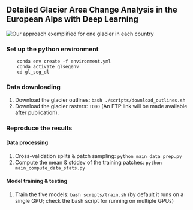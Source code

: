 ## Detailed Glacier Area Change Analysis in the European Alps with Deep Learning

![](./data/gif/one_glacier_per_country.gif "Our approach exemplified for one glacier in each country")

### Set up the python environment
```shell
    conda env create -f environment.yml
    conda activate glsegenv
    cd gl_seg_dl
```

### Data downloading
1. Download the glacier outlines: `bash ./scripts/download_outlines.sh`
2. Download the glacier rasters: `TODO` (An FTP link will be made available after publication).

### Reproduce the results
#### Data processing
1. Cross-validation splits & patch sampling: `python main_data_prep.py`
2. Compute the mean & stddev of the training patches: `python main_compute_data_stats.py`

#### Model training & testing
1. Train the five models: `bash scripts/train.sh` (by default it runs on a single GPU; check the bash script for running on multiple GPUs)
